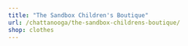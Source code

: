 ```yaml
---
title: "The Sandbox Children's Boutique"
url: /chattanooga/the-sandbox-childrens-boutique/
shop: clothes
---
```

